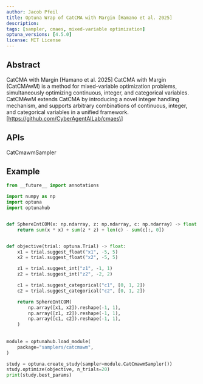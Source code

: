 ```yaml
---
author: Jacob Pfeil
title: Optuna Wrap of CatCMA with Margin [Hamano et al. 2025]
description:
tags: [sampler, cmaes, mixed-variable optimization]
optuna_versions: [4.5.0]
license: MIT License
---
```


## Abstract

CatCMA with Margin \[Hamano et al. 2025\]
CatCMA with Margin (CatCMAwM) is a method for mixed-variable optimization problems, simultaneously optimizing continuous, integer, and categorical variables. CatCMAwM extends CatCMA by introducing a novel integer handling mechanism, and supports arbitrary combinations of continuous, integer, and categorical variables in a unified framework. \[https://github.com/CyberAgentAILab/cmaes\]

## APIs

CatCmawmSampler

## Example

```python
from __future__ import annotations

import numpy as np
import optuna
import optunahub


def SphereIntCOM(x: np.ndarray, z: np.ndarray, c: np.ndarray) -> float:
    return sum(x * x) + sum(z * z) + len(c) - sum(c[:, 0])


def objective(trial: optuna.Trial) -> float:
    x1 = trial.suggest_float("x1", -5, 5)
    x2 = trial.suggest_float("x2", -5, 5)

    z1 = trial.suggest_int("z1", -1, 1)
    z2 = trial.suggest_int("z2", -2, 2)

    c1 = trial.suggest_categorical("c1", [0, 1, 2])
    c2 = trial.suggest_categorical("c2", [0, 1, 2])

    return SphereIntCOM(
        np.array([x1, x2]).reshape(-1, 1),
        np.array([z1, z2]).reshape(-1, 1),
        np.array([c1, c2]).reshape(-1, 1),
    )
    
    
module = optunahub.load_module(
    package="samplers/catcmawm",
) 

study = optuna.create_study(sampler=module.CatCmawmSampler())
study.optimize(objective, n_trials=20)
print(study.best_params)
```
